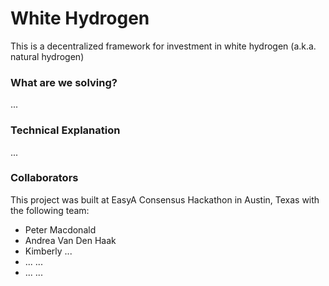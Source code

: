 # White Hydrogen
This is a decentralized framework for investment in white hydrogen (a.k.a. natural hydrogen)

### What are we solving?
...

### Technical Explanation
...

### Collaborators
This project was built at EasyA Consensus Hackathon in Austin, Texas with the following team:
- Peter Macdonald
- Andrea Van Den Haak
- Kimberly ...
- ... ...
- ... ...
